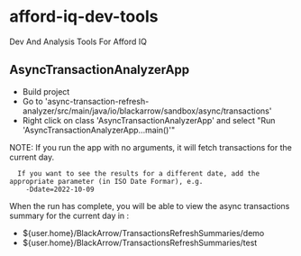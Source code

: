 # afford-iq-dev-tools
Dev And Analysis Tools For Afford IQ

## AsyncTransactionAnalyzerApp

- Build project
- Go to 'async-transaction-refresh-analyzer/src/main/java/io/blackarrow/sandbox/async/transactions'
- Right click on class 'AsyncTransactionAnalyzerApp' and select "Run 'AsyncTransactionAnalyzerApp...main()'"

NOTE: If you run the app with no arguments, it will fetch transactions for the current day.

      If you want to see the results for a different date, add the appropriate parameter (in ISO Date Formar), e.g.
        -Ddate=2022-10-09

When the run has complete, you will be able to view the async transactions summary for the current day in :

-  ${user.home}/BlackArrow/TransactionsRefreshSummaries/demo
-  ${user.home}/BlackArrow/TransactionsRefreshSummaries/test

